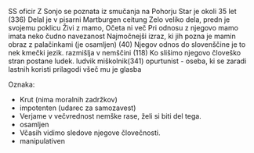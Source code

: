 SS oficir
Z Sonjo se poznata iz smučanja na Pohorju
Star je okoli 35 let (336)
Delal je v pisarni Martburgen ceitung
Zelo veliko dela, predn je svojemu poklicu
Živi z mamo, Očeta ni več
Pri odnosu z njegovo mamo imata neko čudno navezanost
Najmočnejši izraz, ki jih pozna je mamin obraz z palačinkami (je osamljen) (40)
Njegov odnos do slovenščine je to nek kmečki jezik.
razmišlja v nemščini (118)
Ko slišimo njegovo človeško stran postane ludek.
ludvik miškolnik(341)
opurtunist - oseba, ki se zaradi lastnih koristi prilagodi
všeč mu je glasba

Oznaka:
- Krut (nima moralnih zadržkov)
- impotenten (udarec za samozavest)
- Verjame v večvrednost nemške rase, želi si biti del tega.
- osamljen
- Včasih vidimo sledove njegove človečnosti.
- manipulativen